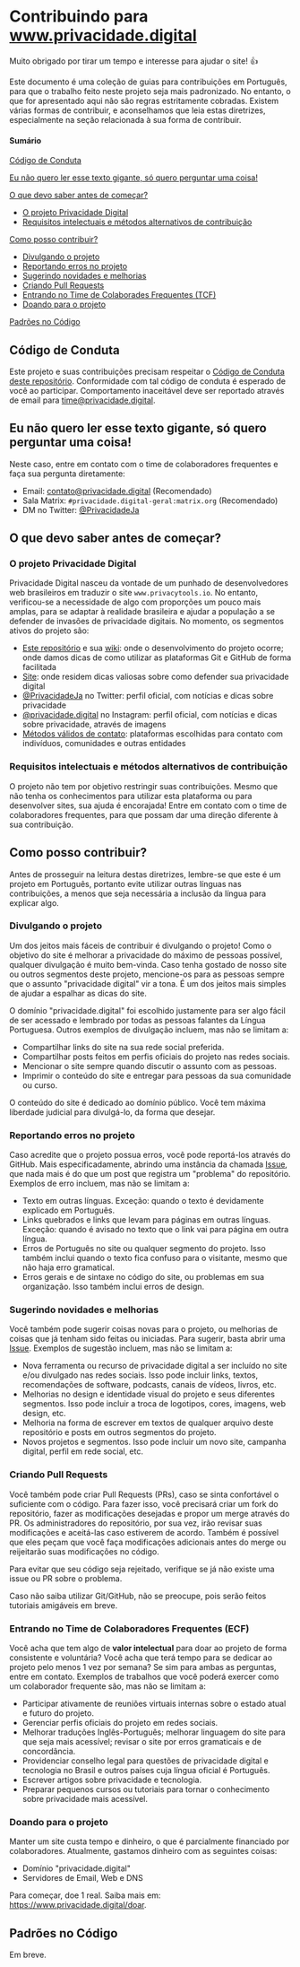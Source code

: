 # Contribuindo para www.privacidade.digital

Muito obrigado por tirar um tempo e interesse para ajudar o site! :+1:

Este documento é uma coleção de guias para contribuições em Português, para que o trabalho feito neste projeto seja mais padronizado. No entanto, o que for apresentado aqui não são regras estritamente cobradas. Existem várias formas de contribuir, e aconselhamos que leia estas diretrizes, especialmente na seção relacionada à sua forma de contribuir.

#### Sumário

[Código de Conduta](#código-de-conduta)

[Eu não quero ler esse texto gigante, só quero perguntar uma coisa!](#eu-não-quero-ler-esse-texto-gigante-só-quero-perguntar-uma-coisa)

[O que devo saber antes de começar?](#o-que-devo-saber-antes-de-começar)
* [O projeto Privacidade Digital](#o-projeto-privacidade-digital)
* [Requisitos intelectuais e métodos alternativos de contribuição](#requisitos-intelectuais-e-métodos-alternativos-de-contribuição)

[Como posso contribuir?](#como-posso-contribuir)
* [Divulgando o projeto](#divulgando-o-projeto)
* [Reportando erros no projeto](#reportando-erros-no-projeto)
* [Sugerindo novidades e melhorias](#sugerindo-novidades-e-melhorias)
* [Criando Pull Requests](#criando-pull-requests)
* [Entrando no Time de Colaborades Frequentes (TCF)](#entrando-no-time-de-colaboradores-frequentes-tcf)
* [Doando para o projeto](#doando-para-o-projeto)

[Padrões no Código](#padrões-no-código)

## Código de Conduta

Este projeto e suas contribuições precisam respeitar o [Código de Conduta deste repositório](CODE_OF_CONDUCT.md). Conformidade com tal código de conduta é esperado de você ao participar. Comportamento inaceitável deve ser reportado através de email para [time@privacidade.digital](mailto:time@privacidade.digital).

## Eu não quero ler esse texto gigante, só quero perguntar uma coisa!

Neste caso, entre em contato com o time de colaboradores frequentes e faça sua pergunta diretamente:

* Email: [contato@privacidade.digital](mailto:contato@privacidade.digital) (Recomendado)
* Sala Matrix: `#privacidade.digital-geral:matrix.org` (Recomendado)
* DM no Twitter: [@PrivacidadeJa](https://twitter.com/PrivacidadeJa)

## O que devo saber antes de começar?

### O projeto Privacidade Digital

Privacidade Digital nasceu da vontade de um punhado de desenvolvedores web brasileiros em traduzir o site `www.privacytools.io`. No entanto, verificou-se a necessidade de algo com proporções um pouco mais amplas, para se adaptar à realidade brasileira e ajudar a população a se defender de invasões de privacidade digitais. No momento, os segmentos ativos do projeto são:

* [Este repositório](https://github.com/PrivacidadeDigital/privacidade.digital/) e sua [wiki](https://github.com/PrivacidadeDigital/privacidade.digital/wiki/): onde o desenvolvimento do projeto ocorre; onde damos dicas de como utilizar as plataformas Git e GitHub de forma facilitada
* [Site](https://www.privacidade.digital/): onde residem dicas valiosas sobre como defender sua privacidade digital
* [@PrivacidadeJa](https://twitter.com/PrivacidadeDigital) no Twitter: perfil oficial, com notícias e dicas sobre privacidade  
* [@privacidade.digital](https://www.instagram.com/privacidade.digital/) no Instagram: perfil oficial, com notícias e dicas sobre privacidade, através de imagens
* [Métodos válidos de contato](https://www.privacidade.digital/contato): plataformas escolhidas para contato com indivíduos, comunidades e outras entidades

### Requisitos intelectuais e métodos alternativos de contribuição

O projeto não tem por objetivo restringir suas contribuições. Mesmo que não tenha os conhecimentos para utilizar esta plataforma ou para desenvolver sites, sua ajuda é encorajada! Entre em contato com o time de colaboradores frequentes, para que possam dar uma direção diferente à sua contribuição.

## Como posso contribuir?

Antes de prosseguir na leitura destas diretrizes, lembre-se que este é um projeto em Português, portanto evite utilizar outras línguas nas contribuições, a menos que seja necessária a inclusão da língua para explicar algo. 

### Divulgando o projeto

Um dos jeitos mais fáceis de contribuir é divulgando o projeto! Como o objetivo do site é melhorar a privacidade do máximo de pessoas possível, qualquer divulgação é muito bem-vinda. Caso tenha gostado de nosso site ou outros segmentos deste projeto, mencione-os para as pessoas sempre que o assunto "privacidade digital" vir a tona. É um dos jeitos mais simples de ajudar a espalhar as dicas do site.

O domínio "privacidade.digital" foi escolhido justamente para ser algo fácil de ser acessado e lembrado por todas as pessoas falantes da Língua Portuguesa. Outros exemplos de divulgação incluem, mas não se limitam a:

* Compartilhar links do site na sua rede social preferida.
* Compartilhar posts feitos em perfis oficiais do projeto nas redes sociais.
* Mencionar o site sempre quando discutir o assunto com as pessoas.
* Imprimir o conteúdo do site e entregar para pessoas da sua comunidade ou curso.

O conteúdo do site é dedicado ao domínio público. Você tem máxima liberdade judicial para divulgá-lo, da forma que desejar.

### Reportando erros no projeto

Caso acredite que o projeto possua erros, você pode reportá-los através do GitHub. Mais especificadamente, abrindo uma instância da chamada [Issue](https://github.com/PrivacidadeDigital/privacidade.digital/wiki/Criando-Issues), que nada mais é do que um post que registra um "problema" do repositório. Exemplos de erro incluem, mas não se limitam a:

* Texto em outras línguas. Exceção: quando o texto é devidamente explicado em Português.
* Links quebrados e links que levam para páginas em outras línguas. Exceção: quando é avisado no texto que o link vai para página em outra língua.
* Erros de Português no site ou qualquer segmento do projeto. Isso também inclui quando o texto fica confuso para o visitante, mesmo que não haja erro gramatical.
* Erros gerais e de sintaxe no código do site, ou problemas em sua organização. Isso também inclui erros de design.

### Sugerindo novidades e melhorias

Você também pode sugerir coisas novas para o projeto, ou melhorias de coisas que já tenham sido feitas ou iniciadas. Para sugerir, basta abrir uma [Issue](https://github.com/PrivacidadeDigital/privacidade.digital/wiki/Criando-Issues). Exemplos de sugestão incluem, mas não se limitam a:

* Nova ferramenta ou recurso de privacidade digital a ser incluído no site e/ou divulgado nas redes sociais. Isso pode incluir links, textos, recomendações de software, podcasts, canais de vídeos, livros, etc.
* Melhorias no design e identidade visual do projeto e seus diferentes segmentos. Isso pode incluir a troca de logotipos, cores, imagens, web design, etc.
* Melhoria na forma de escrever em textos de qualquer arquivo deste repositório e posts em outros segmentos do projeto.
* Novos projetos e segmentos. Isso pode incluir um novo site, campanha digital, perfil em rede social, etc.

### Criando Pull Requests

Você também pode criar Pull Requests (PRs), caso se sinta confortável o suficiente com o código. Para fazer isso, você precisará criar um fork do repositório, fazer as modificações desejadas e propor um merge através do PR. Os administradores do repositório, por sua vez, irão revisar suas modificações e aceitá-las caso estiverem de acordo. Também é possível que eles peçam que você faça modificações adicionais antes do merge ou reijeitarão suas modificações no código.

Para evitar que seu código seja rejeitado, verifique se já não existe uma issue ou PR sobre o problema.

Caso não saiba utilizar Git/GitHub, não se preocupe, pois serão feitos tutoriais amigáveis em breve.

### Entrando no Time de Colaboradores Frequentes (ECF)

Você acha que tem algo de **valor intelectual** para doar ao projeto de forma consistente e voluntária? Você acha que terá tempo para se dedicar ao projeto pelo menos 1 vez por semana? Se sim para ambas as perguntas, entre em contato. Exemplos de trabalhos que você poderá exercer como um colaborador frequente são, mas não se limitam a:

* Participar ativamente de reuniões virtuais internas sobre o estado atual e futuro do projeto.
* Gerenciar perfis oficiais do projeto em redes sociais.
* Melhorar traduções Inglês-Português; melhorar linguagem do site para que seja mais acessível; revisar o site por erros gramaticais e de concordância.
* Providenciar conselho legal para questões de privacidade digital e tecnologia no Brasil e outros países cuja língua oficial é Português.
* Escrever artigos sobre privacidade e tecnologia.
* Preparar pequenos cursos ou tutoriais para tornar o conhecimento sobre privacidade mais acessível.

### Doando para o projeto

Manter um site custa tempo e dinheiro, o que é parcialmente financiado por colaboradores. Atualmente, gastamos dinheiro com as seguintes coisas:

* Domínio "privacidade.digital"
* Servidores de Email, Web e DNS 

Para começar, doe 1 real. Saiba mais em: https://www.privacidade.digital/doar.

## Padrões no Código

Em breve.